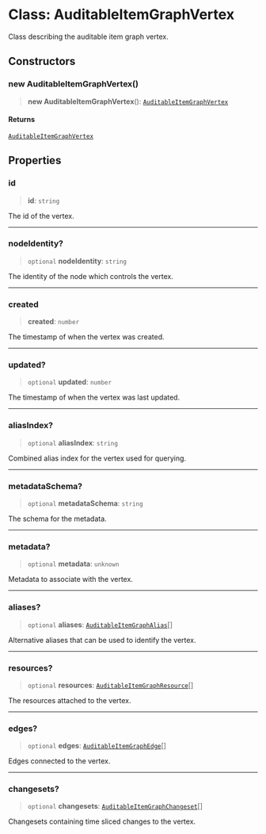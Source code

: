 # Class: AuditableItemGraphVertex

Class describing the auditable item graph vertex.

## Constructors

### new AuditableItemGraphVertex()

> **new AuditableItemGraphVertex**(): [`AuditableItemGraphVertex`](AuditableItemGraphVertex.md)

#### Returns

[`AuditableItemGraphVertex`](AuditableItemGraphVertex.md)

## Properties

### id

> **id**: `string`

The id of the vertex.

***

### nodeIdentity?

> `optional` **nodeIdentity**: `string`

The identity of the node which controls the vertex.

***

### created

> **created**: `number`

The timestamp of when the vertex was created.

***

### updated?

> `optional` **updated**: `number`

The timestamp of when the vertex was last updated.

***

### aliasIndex?

> `optional` **aliasIndex**: `string`

Combined alias index for the vertex used for querying.

***

### metadataSchema?

> `optional` **metadataSchema**: `string`

The schema for the metadata.

***

### metadata?

> `optional` **metadata**: `unknown`

Metadata to associate with the vertex.

***

### aliases?

> `optional` **aliases**: [`AuditableItemGraphAlias`](AuditableItemGraphAlias.md)[]

Alternative aliases that can be used to identify the vertex.

***

### resources?

> `optional` **resources**: [`AuditableItemGraphResource`](AuditableItemGraphResource.md)[]

The resources attached to the vertex.

***

### edges?

> `optional` **edges**: [`AuditableItemGraphEdge`](AuditableItemGraphEdge.md)[]

Edges connected to the vertex.

***

### changesets?

> `optional` **changesets**: [`AuditableItemGraphChangeset`](AuditableItemGraphChangeset.md)[]

Changesets containing time sliced changes to the vertex.

